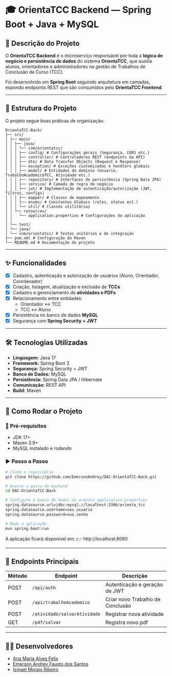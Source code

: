 # 🎓 OrientaTCC Backend — Spring Boot + Java + MySQL  

## 📝 Descrição do Projeto  

O **OrientaTCC Backend** é o microserviço responsável por toda a **lógica de negócio e persistência de dados** do sistema **OrientaTCC**, que auxilia alunos, orientadores e administradores na gestão de Trabalhos de Conclusão de Curso (TCC).  

Foi desenvolvido em **Spring Boot** seguindo arquitetura em camadas, expondo endpoints REST que são consumidos pelo **OrientaTCC Frontend**.  

---

## 📂 Estrutura do Projeto  

O projeto segue boas práticas de organização: 

```shell
OrientaTCC-Back/
├── src/
│ ├── main/
│ │ ├── java/
│ │ │ └── com/orientatcc/
│ │ │ ├── config/ # Configurações gerais (Segurança, CORS etc.)
│ │ │ ├── controller/ # Controladores REST (endpoints da API)
│ │ │ ├── dto/ # Data Transfer Objects (Request e Response)
│ │ │ ├── exception/ # Exceções customizadas e handlers globais
│ │ │ ├── model/ # Entidades do domínio (Usuario, TrabalhoAcademicoTCC, Atividade etc.)
│ │ │ ├── repository/ # Interfaces de persistência (Spring Data JPA)
│ │ │ ├── service/ # Camada de regra de negócio
│ │ │ ├── jwt/ # Implementação de autenticação/autorização (JWT, filtros, configs)
│ │ │ ├── mapper/ # Classes de mapeamento
│ │ │ ├── enums/ # Constantes Globais (roles, status ect.)
│ │ │ └── util/ # Classes utilitárias 
│ │ └── resources/
│ │   └── application.properties # Configurações da aplicação
│ │  
│ └── test/
│ └── java/
│ └── com/orientatcc/ # Testes unitários e de integração
├── pom.xml # Configuração do Maven
└── README.md # Documentação do projeto
```

---

## ✨ Funcionalidades

- [x] Cadastro, autenticação e autorização de usuários (Aluno, Orientador, Coordenador)  
- [x] Criação, listagem, atualização e exclusão de **TCCs**  
- [x] Cadastro e gerenciamento de **atividades e PDFs**  
- [x] Relacionamento entre entidades:  
  - Orientador ↔ TCC  
  - TCC ↔ Aluno  
- [x] Persistência no banco de dados **MySQL**  
- [x] Segurança com **Spring Security + JWT**
      
---

## 🛠️ Tecnologias Utilizadas  

- **Linguagem:** Java 17  
- **Framework:** Spring Boot 3
- **Segurança:** Spring Security + JWT  
- **Banco de Dados:** MySQL  
- **Persistência:** Spring Data JPA / Hibernate  
- **Comunicação:** REST API  
- **Build:** Maven  

---
      
## 🚀 Como Rodar o Projeto  

### 🔧 Pré-requisitos  
- JDK 17+  
- Maven 3.9+  
- MySQL instalado e rodando
  
### ▶️ Passo a Passo  

```bash
# Clone o repositório
git clone https://github.com/EmersonAndrey/DAC-OrientaTCC-Back.git

# Acesse a pasta do backend
cd DAC-OrientaTCC-Back

# Configure o banco de dados no arquivo application.properties
spring.datasource.url=jdbc:mysql://localhost:3306/orienta_tcc
spring.datasource.username=seu_usuario
spring.datasource.password=sua_senha

# Rode a aplicação
mvn spring-boot:run
```
A aplicação ficará disponível em:
👉 http://localhost:8080

---

## 🔗 Endpoints Principais

| Método | Endpoint                        | Descrição                  |
|--------|---------------------------------|----------------------------|
| POST   | `/api/auth`                     | Autenticação e geração de JWT    |
| POST   | `/api/trabalhoAcademico`        | Criar novo Trabalho de Conclusão    |
| POST   | `/atividade/salvarAtividade`    | Registrar nova atividade  |
| GET    | `/pdf/salvar`                   | Registra novo pdf |

---

## 👨‍💻 Desenvolvedores
- [Ana Maria Alves Felix](https://github.com/anaMariaFelix)
- [Emerson Andrey Fausto dos Santos](https://github.com/EmersonAndrey)
- [Ismael Morais Ribeiro](https://github.com/IsmaelMoraisRibeiro20)
